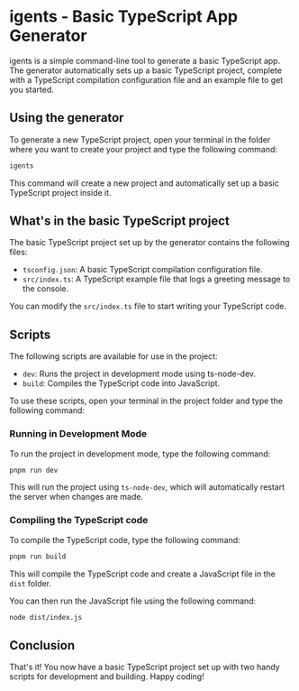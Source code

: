 # igents - Basic TypeScript App Generator

igents is a simple command-line tool to generate a basic TypeScript app. The generator automatically sets up a basic TypeScript project, complete with a TypeScript compilation configuration file and an example file to get you started.

## Using the generator

To generate a new TypeScript project, open your terminal in the folder where you want to create your project and type the following command:

```bash
igents
```

This command will create a new project and automatically set up a basic TypeScript project inside it.

## What's in the basic TypeScript project

The basic TypeScript project set up by the generator contains the following files:

- `tsconfig.json`: A basic TypeScript compilation configuration file.
- `src/index.ts`: A TypeScript example file that logs a greeting message to the console.

You can modify the `src/index.ts` file to start writing your TypeScript code.

## Scripts

The following scripts are available for use in the project:

- `dev`: Runs the project in development mode using ts-node-dev.
- `build`: Compiles the TypeScript code into JavaScript.

To use these scripts, open your terminal in the project folder and type the following command:

### Running in Development Mode

To run the project in development mode, type the following command:

```bash
pnpm run dev
```

This will run the project using `ts-node-dev`, which will automatically restart the server when changes are made.

### Compiling the TypeScript code

To compile the TypeScript code, type the following command:

```bash
pnpm run build
```

This will compile the TypeScript code and create a JavaScript file in the `dist` folder.

You can then run the JavaScript file using the following command:

```bash
node dist/index.js
```

## Conclusion

That's it! You now have a basic TypeScript project set up with two handy scripts for development and building. Happy coding!
